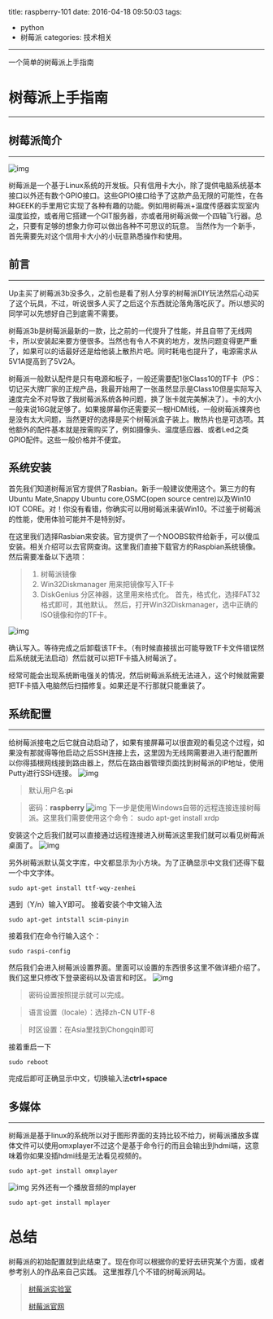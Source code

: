 title: raspberry-101
date: 2016-04-18 09:50:03
tags:
- python
- 树莓派
categories: 技术相关

---

一个简单的树莓派上手指南

<!-- more -->

# 树莓派上手指南
***
## 树莓派简介
***
![img](https://www.raspberrypi.org/wp-content/uploads/2015/08/raspberry-pi-logo.png)


树莓派是一个基于Linux系统的开发板。只有信用卡大小，除了提供电脑系统基本接口以外还有数个GPIO接口。这些GPIO接口给予了这款产品无限的可能性，在各种GEEK的手里用它实现了各种有趣的功能。例如用树莓派+温度传感器实现室内温度监控，或者用它搭建一个GIT服务器，亦或者用树莓派做一个四轴飞行器。总之，只要有足够的想象力你可以做出各种不可思议的玩意。
当然作为一个新手，首先需要先对这个信用卡大小的小玩意熟悉操作和使用。
## 前言
***
Up主买了树莓派3b没多久，之前也是看了别人分享的树莓派DIY玩法然后心动买了这个玩具，不过，听说很多人买了之后这个东西就沦落角落吃灰了。所以想买的同学可以先想好自己到底需不需要。

树莓派3b是树莓派最新的一款，比之前的一代提升了性能，并且自带了无线网卡，所以安装起来要方便很多。当然也有令人不爽的地方，发热问题变得更严重了，如果可以的话最好还是给他装上散热片吧。同时耗电也提升了，电源需求从5V1A提高到了5V2A。

树莓派一般默认配件是只有电源和板子，一般还需要配1张Class10的TF卡（PS：切记买大牌厂家的正规产品，我最开始用了一张虽然显示是Class10但是实际写入速度完全不对导致了我树莓派系统各种问题，换了张卡就完美解决了）。卡的大小一般来说16G就足够了。如果接屏幕你还需要买一根HDMI线，一般树莓派裸奔也是没有太大问题，当然更好的选择是买个树莓派盒子装上。散热片也是可选项。其他额外的配件基本就是按需购买了，例如摄像头、温度感应器、或者Led之类GPIO配件。这些一般价格并不便宜。

## 系统安装
首先我们知道树莓派官方提供了Rasbian。新手一般建议使用这个。第三方的有Ubuntu Mate,Snappy Ubuntu core,OSMC(open source centre)以及Win10 IOT CORE。对！你没有看错，你确实可以用树莓派来装Win10。不过鉴于树莓派的性能，使用体验可能并不是特别好。

在这里我们选择Rasbian来安装。官方提供了一个NOOBS软件给新手，可以傻瓜安装。相关介绍可以去官网查询。这里我们直接下载官方的Raspbian系统镜像。然后需要准备以下选项：
> 1. 树莓派镜像
> 2. Win32Diskmanager 用来把镜像写入TF卡
> 3. DiskGenius 分区神器，这里用来格式化。
首先，格式化，选择FAT32格式即可，其他默认。
然后，打开Win32Diskmanager，选中正确的ISO镜像和你的TF卡。

![img](/img/WIN32DISK.png)

确认写入。等待完成之后卸载该TF卡。（有时候直接拔出可能导致TF卡文件错误然后系统就无法启动）然后就可以把TF卡插入树莓派了。

经常可能会出现系统断电强关的情况，然后树莓派系统无法进入，这个时候就需要把TF卡插入电脑然后扫描修复。如果还是不行那就只能重装了。

## 系统配置
***
给树莓派接电之后它就自动启动了，如果有接屏幕可以很直观的看见这个过程，如果没有那就得等他启动之后SSH连接上去，这里因为无线网需要进入进行配置所以你得插根网线接到路由器上，然后在路由器管理页面找到树莓派的IP地址，使用Putty进行SSH连接。
![img](/img/Putty.png)
> 默认用户名:**pi** 

> 密码：**raspberry**
![img](/img/login.png)
下一步是使用Windows自带的远程连接连接树莓派。这里我们需要使用这个命令：
	sudo apt-get install xrdp

安装这个之后我们就可以直接通过远程连接进入树莓派这里我们就可以看见树莓派桌面了。
![img](/img/desktop.png)

另外树莓派默认英文字库，中文都显示为小方块。为了正确显示中文我们还得下载一个中文字体。

    sudo apt-get install ttf-wqy-zenhei

遇到（Y/n）输入Y即可。
接着安装个中文输入法

    sudo apt-get intstall scim-pinyin

接着我们在命令行输入这个：

	sudo raspi-config

然后我们会进入树莓派设置界面。里面可以设置的东西很多这里不做详细介绍了。我们这里只修改下登录密码以及语言和时区。
![img](/img/config.png)
>密码设置按照提示就可以完成。

>语言设置（locale）：选择zh-CN UTF-8

>时区设置：在Asia里找到Chongqin即可

接着重启一下

	sudo reboot

完成后即可正确显示中文，切换输入法**ctrl+space**


## 多媒体
***
树莓派是基于linux的系统所以对于图形界面的支持比较不给力，树莓派播放多媒体文件可以使用omxplayer不过这个是基于命令行的而且会输出到hdmi端，这意味着你如果没插hdmi线是无法看见视频的。

	sudo apt-get install omxplayer
![img](/img/omxplayer.png)
另外还有一个播放音频的mplayer

	sudo apt-get install mplayer

# 总结
树莓派的初始配置就到此结束了。现在你可以根据你的爱好去研究某个方面，或者参考别人的作品来自己实践。
这里推荐几个不错的树莓派网站。

> [树莓派实验室](http://shumeipai.nxez.com/)
> 
> [树莓派官网](https://www.raspberrypi.org/)

